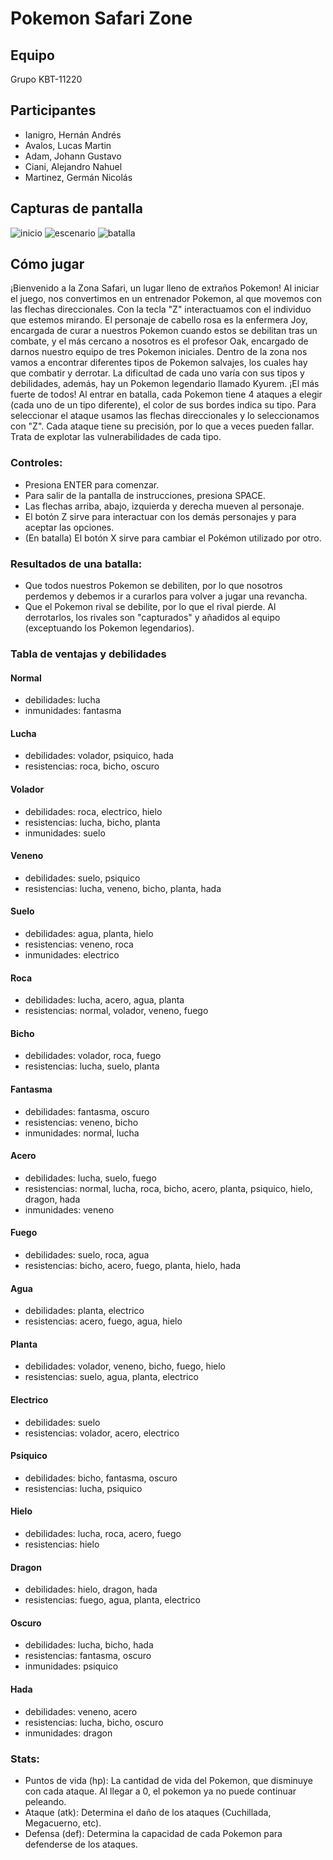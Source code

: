 # Pokemon Safari Zone

## Equipo
Grupo KBT-11220

## Participantes
- Ianigro, Hernán Andrés
- Avalos, Lucas Martin
- Adam, Johann Gustavo
- Ciani, Alejandro Nahuel
- Martinez, Germán Nicolás


## Capturas de pantalla
![inicio](./img/captura01.jpg)
![escenario](./img/captura02.jpg)
![batalla](./img/captura03.jpg)

## Cómo jugar
¡Bienvenido a la Zona Safari, un lugar lleno de extraños Pokemon! Al iniciar el juego, nos convertimos en un entrenador Pokemon, al que movemos con las flechas direccionales. Con la tecla "Z" interactuamos con el individuo que estemos mirando. El personaje de cabello rosa es la enfermera Joy, encargada de curar a nuestros Pokemon cuando estos se debilitan tras un combate, y el más cercano a nosotros es el profesor Oak, encargado de darnos nuestro equipo de tres Pokemon iniciales. Dentro de la zona nos vamos a encontrar diferentes tipos de Pokemon salvajes, los cuales hay que combatir y derrotar. La dificultad de cada uno varía con sus tipos y debilidades, además, hay un Pokemon legendario llamado Kyurem. ¡El más fuerte de todos!
Al entrar en batalla, cada Pokemon tiene 4 ataques a elegir (cada uno de un tipo diferente), el color de sus bordes indica su tipo. Para seleccionar el ataque usamos las flechas direccionales y lo seleccionamos con "Z". Cada ataque tiene su precisión, por lo que a veces pueden fallar. Trata de explotar las vulnerabilidades de cada tipo.

### Controles:
- Presiona ENTER para comenzar.
- Para salir de la pantalla de instrucciones, presiona SPACE.
- Las flechas arriba, abajo, izquierda y derecha mueven al personaje.
- El botón Z sirve para interactuar con los demás personajes y para aceptar las opciones.
- (En batalla) El botón X sirve para cambiar el Pokémon utilizado por otro.

### Resultados de una batalla:
- Que todos nuestros Pokemon se debiliten, por lo que nosotros perdemos y debemos ir a curarlos para volver a jugar una revancha.
- Que el Pokemon rival se debilite, por lo que el rival pierde. Al derrotarlos, los rivales son "capturados" y añadidos al equipo (exceptuando los Pokemon legendarios).

### Tabla de ventajas y debilidades
#### Normal
- debilidades: lucha 
- inmunidades: fantasma

#### Lucha
- debilidades: volador, psiquico, hada
- resistencias: roca, bicho, oscuro

#### Volador
- debilidades: roca, electrico, hielo
- resistencias: lucha, bicho, planta
- inmunidades: suelo

#### Veneno
- debilidades: suelo, psiquico
- resistencias: lucha, veneno, bicho, planta, hada

#### Suelo
- debilidades: agua, planta, hielo
- resistencias: veneno, roca
- inmunidades: electrico

#### Roca
- debilidades: lucha, acero, agua, planta
- resistencias: normal, volador, veneno, fuego

#### Bicho
- debilidades: volador, roca, fuego
- resistencias: lucha, suelo, planta

#### Fantasma
- debilidades: fantasma, oscuro
- resistencias: veneno, bicho
- inmunidades: normal, lucha

#### Acero
- debilidades: lucha, suelo, fuego
- resistencias: normal, lucha, roca, bicho, acero, planta, psiquico, hielo, dragon, hada
- inmunidades: veneno

#### Fuego
- debilidades: suelo, roca, agua
- resistencias: bicho, acero, fuego, planta, hielo, hada

#### Agua
- debilidades: planta, electrico
- resistencias: acero, fuego, agua, hielo

#### Planta
- debilidades: volador, veneno, bicho, fuego, hielo
- resistencias: suelo, agua, planta, electrico

#### Electrico
- debilidades: suelo
- resistencias: volador, acero, electrico

#### Psiquico
- debilidades: bicho, fantasma, oscuro
- resistencias: lucha, psiquico

#### Hielo
- debilidades: lucha, roca, acero, fuego
- resistencias: hielo

#### Dragon
- debilidades: hielo, dragon, hada
- resistencias: fuego, agua, planta, electrico

#### Oscuro
- debilidades: lucha, bicho, hada
- resistencias: fantasma, oscuro
- inmunidades: psiquico

#### Hada
- debilidades: veneno, acero
- resistencias: lucha, bicho, oscuro
- inmunidades: dragon

### Stats:
- Puntos de vida (hp): La cantidad de vida del Pokemon, que disminuye con cada ataque. Al llegar a 0, el pokemon ya no puede continuar peleando.
- Ataque (atk): Determina el daño de los ataques (Cuchillada, Megacuerno, etc).
- Defensa (def): Determina la capacidad de cada Pokemon para defenderse de los ataques.

